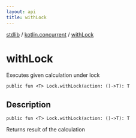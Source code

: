 ```yaml
---
layout: api
title: withLock
---
```

[stdlib](../index.html) / [kotlin.concurrent](index.html) / [withLock](withLock.html)

# withLock
Executes given calculation under lock
```
public fun <T> Lock.withLock(action: ()->T): T
```
## Description
```
public fun <T> Lock.withLock(action: ()->T): T
```
Returns result of the calculation

